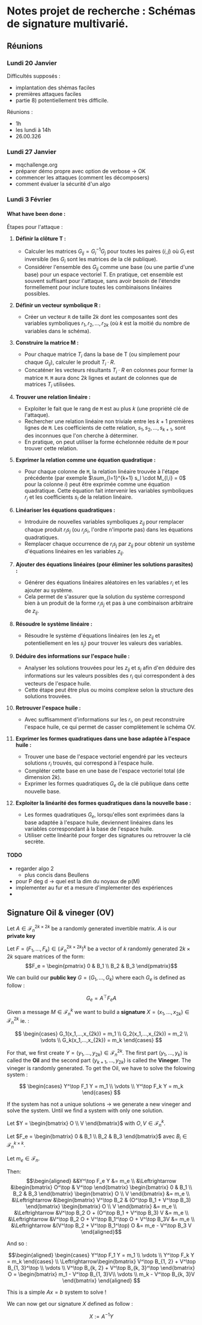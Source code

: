 # Notes projet de recherche : Schémas de signature multivarié.

## Réunions
### Lundi 20 Janvier

Difficultés supposés : 
- implantation des shémas faciles
- premières attaques faciles
- partie $8)$ potentiellement très difficile. 

Réunions :
- 1h
- les lundi à 14h
- 26.00.326

### Lundi 27 Janvier
- mqchallenge.org
- préparer démo propre avec option de verbose -> OK
- commencer les attaques (comment les décomposers)
- comment évaluer la sécurité d'un algo


### Lundi 3 Février
#### What have been done : 
Étapes pour l'attaque :
1. **Définir la clôture T :**
    *   Calculer les matrices $G_{ij} = G_i^{-1}G_j$ pour toutes les paires $(i, j)$ où $G_i$ est inversible (les $G_i$ sont les matrices de la clé publique).
    *   Considérer l'ensemble des $G_{ij}$ comme une base (ou une partie d'une base) pour un espace vectoriel T. En pratique, cet ensemble est souvent suffisant pour l'attaque, sans avoir besoin de l'étendre formellement pour inclure toutes les combinaisons linéaires possibles.

2. **Définir un vecteur symbolique R :**
    *   Créer un vecteur `R` de taille $2k$ dont les composantes sont des variables symboliques $r_1, r_2, ..., r_{2k}$ (où $k$ est la moitié du nombre de variables dans le schéma).

3. **Construire la matrice M :**
    *   Pour chaque matrice $T_i$ dans la base de T (ou simplement pour chaque $G_{ij}$), calculer le produit $T_i \cdot R$.
    *   Concaténer les vecteurs résultants $T_i \cdot R$ en colonnes pour former la matrice `M`. `M` aura donc $2k$ lignes et autant de colonnes que de matrices $T_i$ utilisées.

4. **Trouver une relation linéaire :**
    *   Exploiter le fait que le rang de `M` est au plus $k$ (une propriété clé de l'attaque).
    *   Rechercher une relation linéaire non triviale entre les $k+1$ premières lignes de `M`. Les coefficients de cette relation, $s_1, s_2, ..., s_{k+1}$, sont des inconnues que l'on cherche à déterminer.
    *   En pratique, on peut utiliser la forme échelonnée réduite de `M` pour trouver cette relation.

5. **Exprimer la relation comme une équation quadratique :**
    *   Pour chaque colonne de `M`, la relation linéaire trouvée à l'étape précédente (par exemple $\sum_{l=1}^{k+1} s_l \cdot M_{l,i} = 0$ pour la colonne $i$) peut être exprimée comme une équation quadratique. Cette équation fait intervenir les variables symboliques $r_j$ et les coefficients $s_l$ de la relation linéaire.

6. **Linéariser les équations quadratiques :**
    *   Introduire de nouvelles variables symboliques $z_{ij}$ pour remplacer chaque produit $r_i s_j$ (ou $r_j s_i$, l'ordre n'importe pas) dans les équations quadratiques.
    *   Remplacer chaque occurrence de $r_i s_j$ par $z_{ij}$ pour obtenir un système d'équations linéaires en les variables $z_{ij}$.

7. **Ajouter des équations linéaires (pour éliminer les solutions parasites) :**
    *   Générer des équations linéaires aléatoires en les variables $r_i$ et les ajouter au système.
    *   Cela permet de s'assurer que la solution du système correspond bien à un produit de la forme $r_i s_j$ et pas à une combinaison arbitraire de $z_{ij}$.

8. **Résoudre le système linéaire :**
    *   Résoudre le système d'équations linéaires (en les $z_{ij}$ et potentiellement en les $s_j$) pour trouver les valeurs des variables.

9. **Déduire des informations sur l'espace huile :**
    *   Analyser les solutions trouvées pour les $z_{ij}$ et $s_j$ afin d'en déduire des informations sur les valeurs possibles des $r_i$ qui correspondent à des vecteurs de l'espace huile.
    *   Cette étape peut être plus ou moins complexe selon la structure des solutions trouvées.

10. **Retrouver l'espace huile :**
    *   Avec suffisamment d'informations sur les $r_i$, on peut reconstruire l'espace huile, ce qui permet de casser complètement le schéma OV.
11. **Exprimer les formes quadratiques dans une base adaptée à l'espace huile :**
    *   Trouver une base de l'espace vectoriel engendré par les vecteurs solutions $r_i$ trouvés, qui correspond à l'espace huile.
    *   Compléter cette base en une base de l'espace vectoriel total (de dimension $2k$).
    *   Exprimer les formes quadratiques $G_e$ de la clé publique dans cette nouvelle base.
12. **Exploiter la linéarité des formes quadratiques dans la nouvelle base :**
    *   Les formes quadratiques $G_e$, lorsqu'elles sont exprimées dans la base adaptée à l'espace huile, deviennent linéaires dans les variables correspondant à la base de l'espace huile.
    *   Utiliser cette linéarité pour forger des signatures ou retrouver la clé secrète.

#### TODO
- regarder algo 2
    - plus concis dans Beullens
- pour P deg d -> quel est la dim du noyaux de p(M)
- implementer au fur et a mesure d'implementer des expériences
- 

## Signature Oil & vineger (OV)

Let $A \in \mathcal{F}_n^{2k \times 2k}$ be a randomly generated invertible matrix. $A$ is our **private key**

Let $F = (F_1, \dots, F_k) \in (\mathcal{F}_n^{2k \times 2k})^k$ be a vector of $k$ randomly generated $2k×2k$ square matrices of the form:
$$F_e = \begin{pmatrix}
              0 & B_1 \\
              B_2 & B_3
        \end{pmatrix}$$

We can build our **public key** $G = (G_1, \dots, G_k)$ where each $G_e$ is defined as follow : 

$$G_e = A^\top F_e A$$

Given a message $M \in \mathcal{F}_n^k$ we want to build a **signature** $X = (x_1, \dots, x_{2k}) \in \mathcal{F}_n^{2k}$ ie. : 

$$
\begin{cases}
G_1(x_1,...,x_{2k}) = m_1 \\
G_2(x_1,...,x_{2k}) = m_2 \\
\vdots \\
G_k(x_1,...,x_{2k}) = m_k
\end{cases}
$$

For that, we first create $Y = (y_1, \dots, y_{2k}) \in \mathcal{F}_n^{2k}$. The first part $(y_1, \dots, y_k)$ is called the **Oil** and the second part $(y_{k + 1}, \dots, y_{2k})$ is called the **Vineger**. The vineger is randomly generated. To get the Oil, we have to solve the folowing system : 

$$
\begin{cases}
Y^\top F_1 Y = m_1 \\
\vdots \\
Y^\top F_k Y = m_k
\end{cases}
$$

If the system has not a unique solutions $\rightarrow$ we generate a new vineger and solve the system. Until we find a system with only one solution.

Let $Y = \begin{bmatrix} O \\ V \end{bmatrix}$ with $O, V \in \mathcal{F}_n^k$.

Let $F_e = 
\begin{bmatrix}
0 & B_1 \\ 
B_2 & B_3 
\end{bmatrix}$ avec $B_i \in \mathcal{F}_n^{k \times k}$. 

Let $m_e \in \mathcal{F}_n$.

Then:
$$\begin{aligned}
&&Y^\top F_e Y &= m_e \\
&\Leftrightarrow &\begin{bmatrix} O^\top & V^\top \end{bmatrix} \begin{bmatrix}
0 & B_1 \\ 
B_2 & B_3 
\end{bmatrix} \begin{bmatrix} O \\ V \end{bmatrix} &= m_e \\
&\Leftrightarrow &\begin{bmatrix} V^\top B_2 & (O^\top B_1 + V^\top B_3) \end{bmatrix} \begin{bmatrix} O \\ V \end{bmatrix} &= m_e \\
&\Leftrightarrow &V^\top B_2 O + (O^\top B_1 + V^\top B_3) V &= m_e \\
&\Leftrightarrow &V^\top B_2 O + V^\top B_1^\top O + V^\top B_3V &= m_e \\
&\Leftrightarrow &(V^\top B_2 + V^\top B_1^\top) O &= m_e - V^\top B_3 V
\end{aligned}$$

And so :

$$\begin{aligned}
\begin{cases}
Y^\top F_1 Y = m_1 \\
\vdots \\
Y^\top F_k Y = m_k
\end{cases} \\
\Leftrightarrow\begin{bmatrix}
V^\top B_{1, 2} + V^\top B_{1, 3}^\top \\
\vdots \\
V^\top B_{k, 2} + V^\top B_{k, 3}^\top
\end{bmatrix}
O = \begin{bmatrix}
m_1 - V^\top B_{1, 3}V\\
\vdots \\
m_k - V^\top B_{k, 3}V
\end{bmatrix}
\end{aligned}
$$

This is a simple $Ax = b$ system to solve !

We can now get our signature $X$ defined as follow : 

$$X := A^{-1}Y$$


